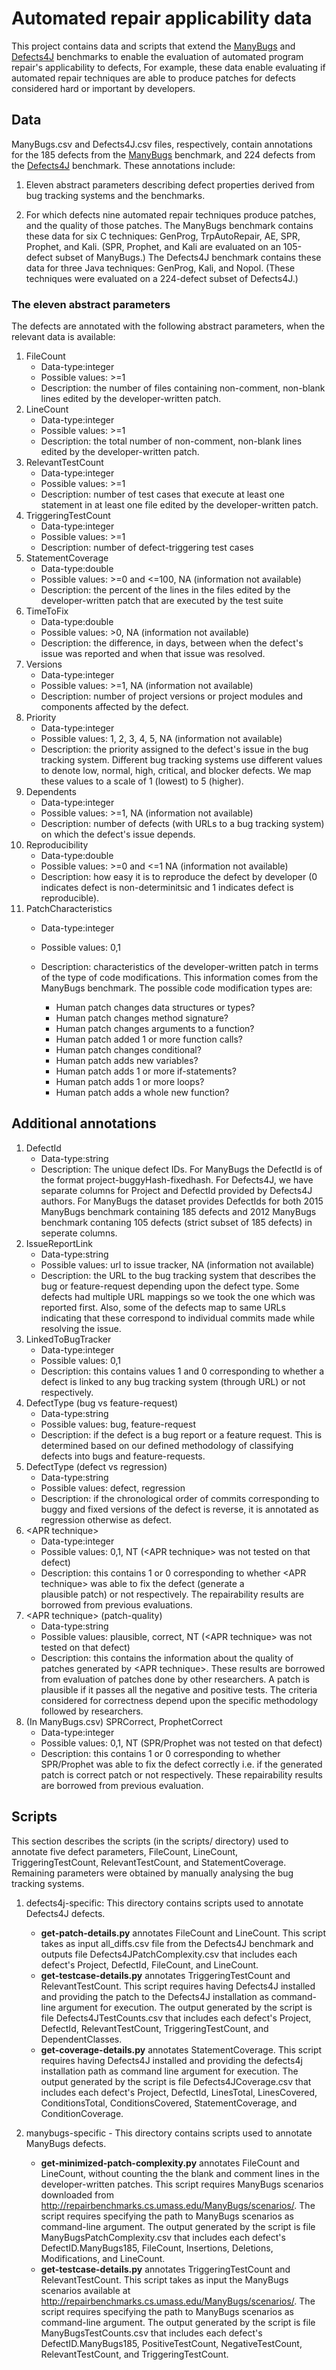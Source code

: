 # Automated repair applicability data 

This project contains data and scripts that extend the
[ManyBugs](http://repairbenchmarks.cs.umass.edu/) and
[Defects4J](https://github.com/rjust/defects4j) benchmarks to enable the
evaluation of automated program repair's applicability to defects, For
example, these data enable evaluating if automated repair techniques are able
to produce patches for defects considered hard or important by developers. 

## Data 

ManyBugs.csv and Defects4J.csv files, respectively, contain annotations for
the 185 defects from the [ManyBugs](http://repairbenchmarks.cs.umass.edu/)
benchmark, and 224 defects from the
[Defects4J](https://github.com/rjust/defects4j) benchmark. These annotations
include:

1. Eleven abstract parameters describing defect properties derived from bug tracking systems and the benchmarks.

2. For which defects nine automated repair techniques produce patches, and
the quality of those patches. The ManyBugs benchmark contains these data for
six C techniques: GenProg, TrpAutoRepair, AE, SPR, Prophet, and Kali. (SPR,
Prophet, and Kali are evaluated on an 105-defect subset of ManyBugs.) The
Defects4J benchmark contains these data for three Java techniques: GenProg,
Kali, and Nopol. (These techniques were evaluated on a 224-defect subset of
Defects4J.)

### The eleven abstract parameters

The defects are annotated with the following abstract parameters, when the relevant data is available: 

1. FileCount
   - Data-type:integer
   - Possible values: >=1 
   - Description: the number of files containing non-comment, non-blank lines edited by the developer-written patch.
2. LineCount
   - Data-type:integer
   - Possible values: >=1 
   - Description: the total number of non-comment, non-blank lines edited by the developer-written patch.
3. RelevantTestCount	
   - Data-type:integer
   - Possible values: >=1 
   - Description: number of test cases that execute at least one statement in at least one file edited by the developer-written patch.
4. TriggeringTestCount	
   - Data-type:integer
   - Possible values: >=1 
   - Description: number of defect-triggering test cases
5. StatementCoverage	
   - Data-type:double
   - Possible values: >=0 and <=100, NA (information not available)
   - Description: the percent of the lines in the files edited by the developer-written patch that are executed by the test suite
6. TimeToFix	
   - Data-type:double
   - Possible values: >0, NA (information not available)
   - Description: the difference, in days, between when the defect's issue
     was reported and when that issue was resolved.
7. Versions	
   - Data-type:integer
   - Possible values: >=1, NA (information not available)
   - Description: number of project versions or project modules and components affected by the defect.
8. Priority	
   - Data-type:integer
   - Possible values: 1, 2, 3, 4, 5, NA (information not available)
   - Description: the priority assigned to the defect's issue in the bug
     tracking system. Different bug tracking systems use different values to
     denote low, normal, high, critical, and blocker defects. We map these
     values to a scale of 1 (lowest) to 5 (higher).
9. Dependents	
   - Data-type:integer
   - Possible values: >=1, NA (information not available)
   - Description: number of defects (with URLs to a bug tracking system) on which the defect's issue depends.
9. Reproducibility	
   - Data-type:double
   - Possible values: >=0 and <=1 NA (information not available)
   - Description: how easy it is to reproduce the defect by developer (0 indicates defect is non-determinitsic and 1 indicates defect is reproducible).
11. PatchCharacteristics
    - Data-type:integer
    - Possible values: 0,1 
    - Description: characteristics of the developer-written patch in terms of
      the type of code modifications. This information comes from the
      ManyBugs benchmark. The possible code modification types are:
     
       - Human patch changes data structures or types?	
       - Human patch changes method signature?	
       - Human patch changes arguments to a function?	
       - Human patch added 1 or more function calls?	
       - Human patch changes conditional?	
       - Human patch adds new variables?	
       - Human patch adds 1 or more if-statements?	
       - Human patch adds 1 or more loops?	
       - Human patch adds a whole new function?

## Additional annotations

1. DefectId
    - Data-type:string
    - Description: The unique defect IDs. For ManyBugs the DefectId is of the format project-buggyHash-fixedhash. 
      For Defects4J, we have separate columns for Project and DefectId provided by Defects4J authors. For ManyBugs the dataset 
      provides DefectIds for both 2015 ManyBugs benchmark containing 185 defects and 2012 ManyBugs benchmark contaning 105 
      defects (strict subset of 185 defects) in seperate columns.
2. IssueReportLink
    - Data-type:string
    - Possible values: url to issue tracker, NA (information not available)
    - Description: the URL to the bug tracking system that describes the bug or feature-request depending upon the defect type. 
      Some defects had multiple URL mappings so we took the one which was reported first. Also, some of the defects map to same 
      URLs indicating that these correspond to individual commits made while resolving the issue.   
3. LinkedToBugTracker
    - Data-type:integer
    - Possible values: 0,1 
    - Description: this contains values 1 and 0 corresponding to whether a defect is linked to any bug tracking system (through
      URL) or not respectively.  
4. DefectType (bug vs feature-request)	
    - Data-type:string
    - Possible values: bug, feature-request 
    - Description: if the defect is a bug report or a feature request. This is determined based on our defined methodology of 
      classifying defects into bugs and feature-requests. 
5. DefectType (defect vs regression)	
    - Data-type:string
    - Possible values: defect, regression
    - Description: if the chronological order of commits corresponding to buggy and fixed versions of the defect is reverse, it 
      is annotated as regression otherwise as defect.
6. \<APR technique\>
   - Data-type:integer
   - Possible values: 0,1, NT (\<APR technique\> was not tested on that defect)
   - Description: this contains 1 or 0 corresponding to whether \<APR technique\> was able to fix the defect (generate a  
     plausible patch) or not respectively. The repairability results are borrowed from previous evaluations. 
7. \<APR technique\> (patch-quality)
   - Data-type:string
   - Possible values: plausible, correct, NT (\<APR technique\> was not tested on that defect)
   - Description: this contains the information about the quality of patches generated by \<APR technique\>. These results are 
     borrowed from evaluation of patches done by other researchers. A patch is plausible if it passes all the negative and 
     positive tests. The criteria considered for correctness depend upon the specific methodology followed by researchers. 
8. (In ManyBugs.csv) SPRCorrect, ProphetCorrect
   - Data-type:integer
   - Possible values: 0,1, NT (SPR/Prophet was not tested on that defect)
   - Description: this contains 1 or 0 corresponding to whether SPR/Prophet was able to fix the defect correctly i.e. if the 
     generated patch is correct patch or not respectively. These repairability results are borrowed from previous evaluation. 


## Scripts

This section describes the scripts (in the scripts/ directory) used to
annotate five defect parameters, FileCount, LineCount, TriggeringTestCount,
RelevantTestCount, and StatementCoverage. Remaining parameters were obtained
by manually analysing the bug tracking systems. 

1. defects4j-specific: This directory contains scripts used to annotate Defects4J defects.

   - **get-patch-details.py** annotates FileCount and LineCount. This script
     takes as input all_diffs.csv file from the Defects4J benchmark and
     outputs file Defects4JPatchComplexity.csv that includes each defect's Project,
     DefectId, FileCount, and LineCount.
   - **get-testcase-details.py** annotates TriggeringTestCount and
     RelevantTestCount. This script requires having Defects4J installed and
     providing the patch to the Defects4J installation as command-line argument for execution. 
     The output generated by the script is file Defects4JTestCounts.csv 
     that includes each defect's Project, DefectId, RelevantTestCount, TriggeringTestCount,
     and DependentClasses. 
   - **get-coverage-details.py** annotates StatementCoverage. This script
     requires having Defects4J installed and providing the defects4j installation path
     as command line argument for execution. The output generated by the 
     script is file Defects4JCoverage.csv that includes each defect's
     Project, DefectId, LinesTotal, LinesCovered, ConditionsTotal, ConditionsCovered,
     StatementCoverage, and ConditionCoverage.

2. manybugs-specific - This directory contains scripts used to annotate ManyBugs defects.

   - **get-minimized-patch-complexity.py** annotates FileCount and LineCount,
     without counting the the blank and comment lines in the
     developer-written patches. This script requires ManyBugs scenarios downloaded from
     http://repairbenchmarks.cs.umass.edu/ManyBugs/scenarios/. The script requires 
     specifying the path to ManyBugs scenarios as command-line argument.
     The output generated by the script is file ManyBugsPatchComplexity.csv that includes
     each defect's DefectID.ManyBugs185, FileCount, Insertions, Deletions, Modifications,
     and LineCount.
   - **get-testcase-details.py** annotates TriggeringTestCount and
     RelevantTestCount. This script takes as input the ManyBugs scenarios
     available at http://repairbenchmarks.cs.umass.edu/ManyBugs/scenarios/.
     The script requires specifying the path to ManyBugs scenarios as command-line argument.
     The output generated by the script is file ManyBugsTestCounts.csv that includes each defect's 
     DefectID.ManyBugs185, PositiveTestCount, NegativeTestCount, RelevantTestCount, and TriggeringTestCount.

